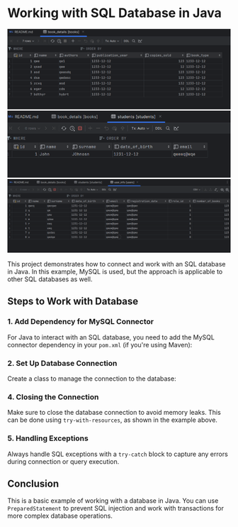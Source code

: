 <h1>Working with SQL Database in Java</h1>

![image](./images/img1.png)
![image](./images/img2.png)
![image](./images/img3.png)


<p>This project demonstrates how to connect and work with an SQL database in Java. In this example, MySQL is used, but the approach is applicable to other SQL databases as well.</p>

<h2>Steps to Work with Database</h2>

<h3>1. Add Dependency for MySQL Connector</h3>

For Java to interact with an SQL database, you need to add the MySQL connector dependency in your `pom.xml` (if you're using Maven):

<h3>2. Set Up Database Connection</h3>

Create a class to manage the connection to the database:

<h3>4. Closing the Connection</h3>

Make sure to close the database connection to avoid memory leaks. This can be done using `try-with-resources`, as shown in the example above.

<h3>5. Handling Exceptions</h3>

Always handle SQL exceptions with a `try-catch` block to capture any errors during connection or query execution.

<h2>Conclusion</h2>

This is a basic example of working with a database in Java. You can use `PreparedStatement` to prevent SQL injection and work with transactions for more complex database operations.

</body>
